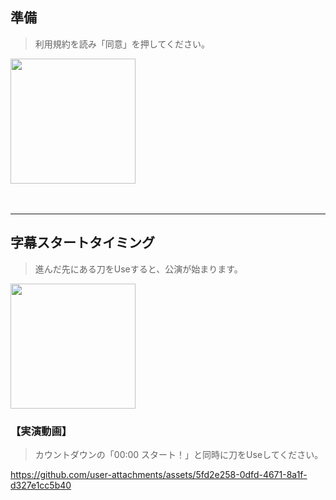 ## 準備

> 利用規約を読み「同意」を押してください。

<img src="https://github.com/user-attachments/assets/02d7bbcf-87aa-48b9-af0f-77e3421aa33d" height="200px">

<br>
<br>
<br>

---

## 字幕スタートタイミング

> 進んだ先にある刀をUseすると、公演が始まります。

<img src="https://github.com/user-attachments/assets/e2f59e6b-551d-45b4-83ff-84a17f3f2944" height="200px">

### 【実演動画】

> カウントダウンの「00:00 スタート！」と同時に刀をUseしてください。



https://github.com/user-attachments/assets/5fd2e258-0dfd-4671-8a1f-d327e1cc5b40
